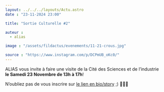 ```yaml
---
layout: ../../../layouts/Actu.astro
date : "23-11-2024 23:00"

title: "Sortie Culturelle #2"

auteur :
  - alias

image : "/assets/fildactus/evenements/11-21-crous.jpg"

source : "https://www.instagram.com/p/DCPmUB_oKc0/"
---
```


ALIAS vous invite à faire une visite de la Cité des Sciences et de l’industrie __le Samedi 23 Novembre de 13h à 17h__!

N’oubliez pas de vous inscrire sur [le lien en bio/story](https://docs.google.com/forms/d/e/1FAIpQLScA3RogBj-fP5_DSjVu8_sJSYwb2jh5Rw9Oyy3Mv6CBnIJ19A/viewform) ;) 🧬🧑‍🔬